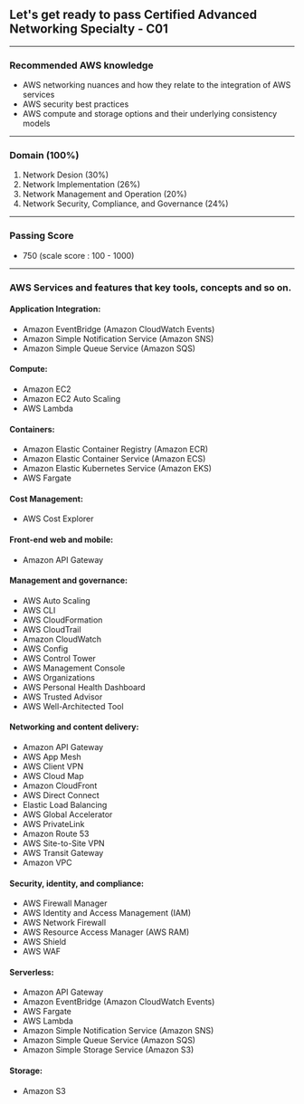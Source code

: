 ## Let's get ready to pass Certified Advanced Networking Specialty - C01

---

### Recommended AWS knowledge
- AWS networking nuances and how they relate to the integration of AWS services
- AWS security best practices
- AWS compute and storage options and their underlying consistency models

---

### Domain (100%)
1. Network Desion (30%) 
2. Network Implementation (26%)
3. Network Management and Operation (20%)
4. Network Security, Compliance, and Governance (24%)

---

### Passing Score
- 750 (scale score : 100 - 1000)

---

### AWS Services and features that key tools, concepts and so on.
#### Application Integration:
- Amazon EventBridge (Amazon CloudWatch Events)
- Amazon Simple Notification Service (Amazon SNS)
- Amazon Simple Queue Service (Amazon SQS)


#### Compute:
- Amazon EC2
- Amazon EC2 Auto Scaling
- AWS Lambda


#### Containers:
- Amazon Elastic Container Registry (Amazon ECR)
- Amazon Elastic Container Service (Amazon ECS)
- Amazon Elastic Kubernetes Service (Amazon EKS)
- AWS Fargate


#### Cost Management:
- AWS Cost Explorer


#### Front-end web and mobile:
- Amazon API Gateway


#### Management and governance:
- AWS Auto Scaling
- AWS CLI
- AWS CloudFormation
- AWS CloudTrail
- Amazon CloudWatch
- AWS Config
- AWS Control Tower
- AWS Management Console
- AWS Organizations
- AWS Personal Health Dashboard
- AWS Trusted Advisor
- AWS Well-Architected Tool


#### Networking and content delivery:
- Amazon API Gateway
- AWS App Mesh
- AWS Client VPN
- AWS Cloud Map
- Amazon CloudFront
- AWS Direct Connect
- Elastic Load Balancing
- AWS Global Accelerator
- AWS PrivateLink
- Amazon Route 53
- AWS Site-to-Site VPN
- AWS Transit Gateway
- Amazon VPC


#### Security, identity, and compliance:
- AWS Firewall Manager
- AWS Identity and Access Management (IAM)
- AWS Network Firewall
- AWS Resource Access Manager (AWS RAM)
- AWS Shield
- AWS WAF


#### Serverless:
- Amazon API Gateway
- Amazon EventBridge (Amazon CloudWatch Events)
- AWS Fargate
- AWS Lambda
- Amazon Simple Notification Service (Amazon SNS)
- Amazon Simple Queue Service (Amazon SQS)
- Amazon Simple Storage Service (Amazon S3)


#### Storage:
- Amazon S3
